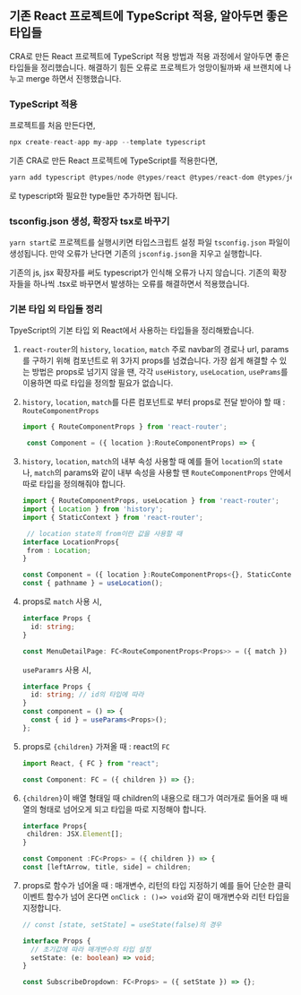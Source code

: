 ## 기존 React 프로젝트에 TypeScript 적용, 알아두면 좋은 타입들

CRA로 만든 React 프로젝트에 TypeScript 적용 방법과 적용 과정에서 알아두면 좋은 타입들을 정리했습니다.
해결하기 힘든 오류로 프로젝트가 엉망이될까봐 새 브랜치에 나누고 merge 하면서 진행했습니다.

### TypeScript 적용

프로젝트를 처음 만든다면,

```javascript
npx create-react-app my-app --template typescript
```

기존 CRA로 만든 React 프로젝트에 TypeScript를 적용한다면,

```javascript
yarn add typescript @types/node @types/react @types/react-dom @types/jest
```

로 typescript와 필요한 type들만 추가하면 됩니다.

### tsconfig.json 생성, 확장자 tsx로 바꾸기

`yarn start`로 프로젝트를 실행시키면 타입스크립트 설정 파일 `tsconfig.json` 파일이 생성됩니다. 만약 오류가 난다면 기존의 `jsconfig.json`을 지우고 실행합니다.

기존의 js, jsx 확장자를 써도 typescript가 인식해 오류가 나지 않습니다. 기존의 확장자들을 하나씩 .tsx로 바꾸면서 발생하는 오류를 해결하면서 적용했습니다.

### 기본 타입 외 타입들 정리

TpyeScript의 기본 타입 외 React에서 사용하는 타입들을 정리해봤습니다.

1. `react-router`의 `history`, `location`, `match`
   주로 navbar의 경로나 url, params를 구하기 위해 컴포넌트로 위 3가지 props를 넘겼습니다.
   가장 쉽게 해결할 수 있는 방법은 props로 넘기지 않을 땐, 각각 `useHistory`, `useLocation`, `usePrams`를 이용하면 따로 타입을 정의할 필요가 없습니다.
2. `history`, `location`, `match`를 다른 컴포넌트로 부터 props로 전달 받아야 할 때 : `RouteComponentProps`

   ```typescript
   import { RouteComponentProps } from 'react-router';

    const Component = ({ location }:RouteComponentProps) => {
   ```

3. `history`, `location`, `match`의 내부 속성 사용할 때
   예를 들어 `location`의 `state`나, `match`의 params와 같이 내부 속성을 사용할 땐 `RouteComponentProps` 안에서 따로 타입을 정의해줘야 합니다.

   ```typescript
   import { RouteComponentProps, useLocation } from 'react-router';
   import { Location } from 'history';
   import { StaticContext } from 'react-router';

    // location state의 from이란 값을 사용할 때
   interface LocationProps{
    from : Location;
   }

   const Component = ({ location }:RouteComponentProps<{}, StaticContext, LocationProps>) => {
   const { pathname } = useLocation();
   ```

4. props로 `match` 사용 시,

   ```typescript
   interface Props {
     id: string;
   }

   const MenuDetailPage: FC<RouteComponentProps<Props>> = ({ match }) => {};
   ```

   `useParamrs` 사용 시,

   ```typescript
   interface Props {
     id: string; // id의 타입에 따라
   }
   const component = () => {
     const { id } = useParams<Props>();
   };
   ```

5. props로 `{children}` 가져올 때 : react의 `FC`

   ```typescript
   import React, { FC } from "react";

   const Component: FC = ({ children }) => {};
   ```

6. `{children}`이 배열 형태일 때
   children의 내용으로 태그가 여러개로 들어올 때 배열의 형태로 넘어오게 되고 타입을 따로 지정해야 합니다.

   ```typescript
   interface Props{
    children: JSX.Element[];
   }

   const Component :FC<Props> = ({ children }) => {
   const [leftArrow, title, side] = children;
   ```

7. props로 함수가 넘어올 때 : 매개변수, 리턴의 타입 지정하기
   예를 들어 단순한 클릭 이벤트 함수가 넘어 온다면 `onClick : ()=> void`와 같이 매개변수와 리턴 타입을 지정합니다.

   ```typescript
   // const [state, setState] = useState(false)의 경우

   interface Props {
     // 초기값에 따라 매개변수의 타입 설정
     setState: (e: boolean) => void;
   }

   const SubscribeDropdown: FC<Props> = ({ setState }) => {};
   ```
